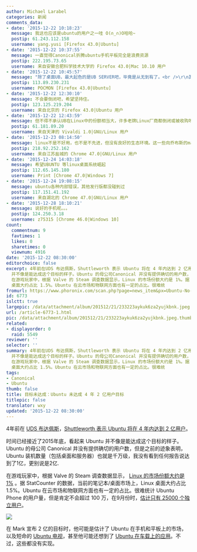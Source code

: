 ```yaml
---
author: Michael Larabel
categories: 新闻
comments_data:
- date: '2015-12-22 10:18:23'
  message: 我这也应该是ubuntu的用户之一哇 O(∩_∩)O哈哈~
  postip: 61.243.112.158
  username: yang.yusi [Firefox 43.0|Ubuntu]
- date: '2015-12-22 10:37:55'
  message: 一直觉得Canonical折腾ubuntu手机平板完全是浪费资源
  postip: 222.195.73.65
  username: 来自安徽合肥科学技术大学的 Firefox 43.0|Mac 10.10 用户
- date: '2015-12-22 10:45:57'
  message: "除了桌面UB，最大起色的是UB SERVER吧，毕竟是从无到有了。<br />\r\n其它的应用，只闻其声，未见其面。<br />\r\nUB手机，我认为想都不要想，最基本的IM都没有完善～"
  postip: 113.89.230.231
  username: POCMON [Firefox 43.0|Ubuntu]
- date: '2015-12-22 12:30:10'
  message: 不会要倒闭吧，希望坚持住。
  postip: 123.125.219.204
  username: 来自北京的 Firefox 43.0|Ubuntu 用户
- date: '2015-12-22 12:43:59'
  message: 但不得不承认UB在Linux中的份额相当大，许多老牌Linux厂商都倒闭或被收购呀，而UB却想着产生新事物，从桌面到服务器，到手机以及其它
  postip: 61.181.89.20
  username: 来自天津的 Vivaldi 1.0|GNU/Linux 用户
- date: '2015-12-23 08:14:50'
  message: linux不是不好用，也不是不先进，但没有良好的生态环境。这一些向乔布斯的macos学习。
  postip: 218.92.252.162
  username: 来自江苏盐城的 Chrome 47.0|GNU/Linux 用户
- date: '2015-12-24 14:03:18'
  message: 希望UBUNTU 等linux桌面系统崛起
  postip: 112.65.145.180
  username: Print [Chrome 47.0|Windows 7]
- date: '2015-12-24 19:08:15'
  message: ubuntu各种内部错误，其他发行版都没碰到过
  postip: 117.151.41.192
  username: 来自湖北的 Chrome 47.0|GNU/Linux 用户
- date: '2015-12-28 18:10:21'
  message: 说好的手机呢。。。
  postip: 124.250.3.18
  username: z75315 [Chrome 46.0|Windows 10]
count:
  commentnum: 9
  favtimes: 1
  likes: 0
  sharetimes: 0
  viewnum: 4916
date: '2015-12-22 08:30:00'
editorchoice: false
excerpt: 4年前在UDS 布达佩斯，Shuttleworth 表示 Ubuntu 将在 4 年内达到 2 亿用户。 时间已经接近了2015年底，看起来 Ubuntu
  并不像是能达成这个目标的样子。Ubuntu 的母公司Canonical 并没有提供确切的用户数，但是之前的迹象表明，Ubuntu 装机数量（包括桌面和服务器）也就是千万级，我没有看到任何报告说达到了1亿，更别说是2亿.
  在游戏玩家中，根据 Valve 的 Steam 调查数据显示，Linux 的市场份额大约是 1%。据 StatCounter 的数据，当前的笔记本/桌面市场上，Linux
  桌面大约占比 1.5%。Ubuntu 在云市场和物联网方面也有一定的占比。很难统
fromurl: https://www.phoronix.com/scan.php?page=news_item&px=Ubuntu-No-200-Million-Users
id: 6773
islctt: true
largepic: /data/attachment/album/201512/21/233223aykuk6za2yujkbnk.jpeg
url: /article-6773-1.html
pic: /data/attachment/album/201512/21/233223aykuk6za2yujkbnk.jpeg.thumb.jpg
related:
- displayorder: 0
  raid: 5549
reviewer: ''
selector: ''
summary: 4年前在UDS 布达佩斯，Shuttleworth 表示 Ubuntu 将在 4 年内达到 2 亿用户。 时间已经接近了2015年底，看起来 Ubuntu
  并不像是能达成这个目标的样子。Ubuntu 的母公司Canonical 并没有提供确切的用户数，但是之前的迹象表明，Ubuntu 装机数量（包括桌面和服务器）也就是千万级，我没有看到任何报告说达到了1亿，更别说是2亿.
  在游戏玩家中，根据 Valve 的 Steam 调查数据显示，Linux 的市场份额大约是 1%。据 StatCounter 的数据，当前的笔记本/桌面市场上，Linux
  桌面大约占比 1.5%。Ubuntu 在云市场和物联网方面也有一定的占比。很难统
tags:
- Canonical
- Ubuntu
thumb: false
title: 目标未达成：Ubuntu 未达成 4 年 2 亿用户目标
titlepic: false
translator: wxy
updated: '2015-12-22 08:30:00'
---
```


4年前在 [UDS 布达佩斯](http://www.phoronix.com/vr.php?view=16002)，[Shuttleworth 表示 Ubuntu 将在 4 年内达到 2 亿用户](http://www.phoronix.com/scan.php?page=news_item&px=2015-200-Million-Goal-Retro)。


时间已经接近了2015年底，看起来 Ubuntu 并不像是能达成这个目标的样子。Ubuntu 的母公司 Canonical 并没有提供确切的用户数，但是之前的迹象表明，Ubuntu 装机数量（包括桌面和服务器）也就是千万级，我没有看到任何报告说达到了1亿，更别说是2亿.


在游戏玩家中，根据 Valve 的 Steam 调查数据显示， [Linux 的市场份额大约是 1%](https://www.phoronix.com/scan.php?page=news_item&px=Steam-Survey-Nov-2015) 。据 StatCounter 的数据，当前的笔记本/桌面市场上，Linux 桌面大约占比 1.5%。Ubuntu 在云市场和物联网方面也有一定的占比。很难统计 Ubuntu Phone 的用户量，但是肯定不会超过 100 万，在9月份时，[估计只有 25000 个独立用户](https://www.phoronix.com/scan.php?page=news_item&px=Ubuntu-Phone-Estimate-25k)。


![](/data/attachment/album/201512/21/233223aykuk6za2yujkbnk.jpeg)


在 Mark 宣布 2 亿的目标时，他可能是估计了 Ubuntu 在手机和平板上的市场，以及短命的 [Ubuntu 电视](https://www.phoronix.com/scan.php?page=search&q=Ubuntu%20TV)，甚至他可能还想到了 [Ubuntu 在车载上的应用](https://www.phoronix.com/scan.php?page=news_item&px=MTgzOTU)。不过，这些都没有实现。